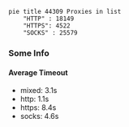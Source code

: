 
```mermaid
pie title 44309 Proxies in list
    "HTTP" : 18149
    "HTTPS": 4522
    "SOCKS" : 25579
```

### Some Info
#### Average Timeout

- mixed: 3.1s
- http: 1.1s
- https: 8.4s
- socks: 4.6s